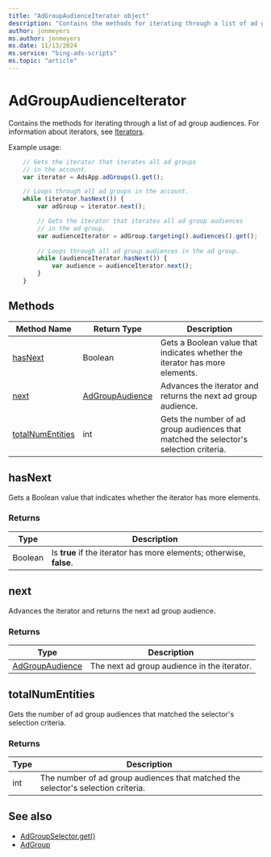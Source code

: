 ```yaml
---
title: "AdGroupAudienceIterator object"
description: "Contains the methods for iterating through a list of ad group audiences."
author: jonmeyers
ms.author: jonmeyers
ms.date: 11/13/2024
ms.service: "bing-ads-scripts"
ms.topic: "article"
---
```


# AdGroupAudienceIterator

Contains the methods for iterating through a list of ad group audiences. For information about iterators, see [Iterators](../concepts/iterators.md).

Example usage:
```javascript
    // Gets the iterator that iterates all ad groups
    // in the account.
    var iterator = AdsApp.adGroups().get();

    // Loops through all ad groups in the account.
    while (iterator.hasNext()) {
        var adGroup = iterator.next();

        // Gets the iterator that iterates all ad group audiences
        // in the ad group.
        var audienceIterator = adGroup.targeting().audiences().get();
    
        // Loops through all ad group audiences in the ad group.
        while (audienceIterator.hasNext()) {
            var audience = audienceIterator.next();
        }
    }
```

## Methods
|Method Name|Return Type|Description|
|-|-|-
[hasNext](#hasnext)|Boolean|Gets a Boolean value that indicates whether the iterator has more elements.
[next](#next)|[AdGroupAudience](./AdGroupAudience.md)|Advances the iterator and returns the next ad group audience.
[totalNumEntities](#totalnumentities)|int|Gets the number of ad group audiences that matched the selector's selection criteria.

## <a name="hasnext"></a>hasNext
Gets a Boolean value that indicates whether the iterator has more elements.

### Returns
|Type|Description|
|-|-
Boolean|Is **true** if the iterator has more elements; otherwise, **false**.

## <a name="next"></a>next
Advances the iterator and returns the next ad group audience.

### Returns
|Type|Description|
|-|-
[AdGroupAudience](./AdGroupAudience.md)|The next ad group audience in the iterator.

## <a name="totalnumentities"></a>totalNumEntities
Gets the number of ad group audiences that matched the selector's selection criteria. 

### Returns
|Type|Description|
|-|-
int|The number of ad group audiences that matched the selector's selection criteria.



## See also
- [AdGroupSelector.get()](./AdGroupSelector.md#get)
- [AdGroup](./AdGroup.md)
